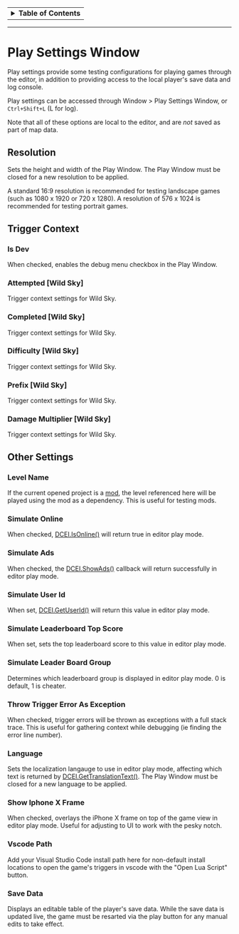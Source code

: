 <table ><tbody ><tr></tr><tr><td><details>
<summary><b>Table of Contents</b></summary><hr>

<div markdown="1">
- [Play Settings](#play-settings-window)
    * [Resolution](#resolution)
    * [Trigger Context](#trigger-context)
        - [Is Dev](#is-dev)
        - [Attempted [Wild Sky]](#attempted-wild-sky)
        - [Completed [Wild Sky]](#completed-wild-sky)
        - [Difficulty [Wild Sky]](#difficulty-wild-sky)
        - [Prefix [Wild Sky]](#prefix-wild-sky)
        - [Damage Multiplier [Wild Sky]](#damage-multiplier-wild-sky)
    * [Other Settings](#other-settings)
        - [Level Name](#level-name)
        - [Simulate Online](#simulate-online)
        - [Simulate Ads](#simulate-ads)
        - [Simulate Gems](#simulate-gems)
        - [Simulate User Id](#simulate-user-id)
        - [Simulate Leaderboard Top Score](#simulate-leaderboard-top-score)
        - [Simulate Leader Board Group](#simulate-leader-board-group)
        - [Throw Trigger Error As Exception](#throw-trigger-error-as-exception)
        - [Language](#language)
        - [Show Iphone X Frame](#show-iphone-x-frame)
        - [Vscode Path](#vscode-path)
        - [Save Data](#save-data)

</div>
</details></td></tr></tbody></table>

***
# Play Settings Window

Play settings provide some testing configurations for playing games through the editor, in addition to providing access to the local player's save data and log console.

Play settings can be accessed through Window > Play Settings Window, or `Ctrl+Shift+L` (L for log).

Note that all of these options are local to the editor, and are *not* saved as part of map data.

## Resolution
Sets the height and width of the Play Window. The Play Window must be closed for a new resolution to be applied.

A standard 16:9 resolution is recommended for testing landscape games (such as 1080 x 1920 or 720 x 1280). A resolution of 576 x 1024 is recommended for testing portrait games.

## Trigger Context

### Is Dev
When checked, enables the debug menu checkbox in the Play Window.

### Attempted [Wild Sky]
Trigger context settings for Wild Sky.

### Completed [Wild Sky]
Trigger context settings for Wild Sky.

### Difficulty [Wild Sky]
Trigger context settings for Wild Sky.

### Prefix [Wild Sky]
Trigger context settings for Wild Sky.

### Damage Multiplier [Wild Sky]
Trigger context settings for Wild Sky.

## Other Settings 

### Level Name
If the current opened project is a [mod](Data-Setting#dceiengineprotomapsettingstypetype), the level referenced here will be played using the mod as a dependency. This is useful for testing mods.

### Simulate Online
When checked, [DCEI.IsOnline()](Trigger-API-Reference-DCEI-Functions-Service#isonline-0) will return true in editor play mode.

### Simulate Ads
When checked, the [DCEI.ShowAds()](Trigger-API-Reference-DCEI-Functions-Service#showads-2) callback will return successfully in editor play mode.

### Simulate User Id
When set, [DCEI.GetUserId()](Trigger-API-Reference-DCEI-Functions-Service#getuserid-0) will return this value in editor play mode.

### Simulate Leaderboard Top Score
When set, sets the top leaderboard score to this value in editor play mode.

### Simulate Leader Board Group
Determines which leaderboard group is displayed in editor play mode. 0 is default, 1 is cheater.

### Throw Trigger Error As Exception
When checked, trigger errors will be thrown as exceptions with a full stack trace. This is useful for gathering context while debugging (ie finding the error line number).

### Language
Sets the localization langauge to use in editor play mode, affecting which text is returned by [DCEI.GetTranslationText()](Trigger-API-Reference-DCEI-Functions-Service#string-gettranslationtextstring-key-dictionarystring-object-parameters). The Play Window must be closed for a new language to be applied.

### Show Iphone X Frame
When checked, overlays the iPhone X frame on top of the game view in editor play mode. Useful for adjusting to UI to work with the pesky notch.

### Vscode Path
Add your Visual Studio Code install path here for non-default install locations to open the game's triggers in vscode with the "Open Lua Script" button.

### Save Data
Displays an editable table of the player's save data. While the save data is updated live, the game must be resarted via the play button for any manual edits to take effect.